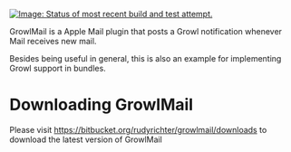[![Image: Status of most recent build and test attempt.](https://travis-ci.org/rudyrichter/GrowlMail.svg?branch=master)](https://travis-ci.org/rudyrichter/GrowlMail)

GrowlMail is a Apple Mail plugin that posts a Growl notification whenever Mail receives new mail.

Besides being useful in general, this is also an example for implementing Growl support in bundles.

# Downloading GrowlMail
Please visit <https://bitbucket.org/rudyrichter/growlmail/downloads> to download the latest version of GrowlMail
